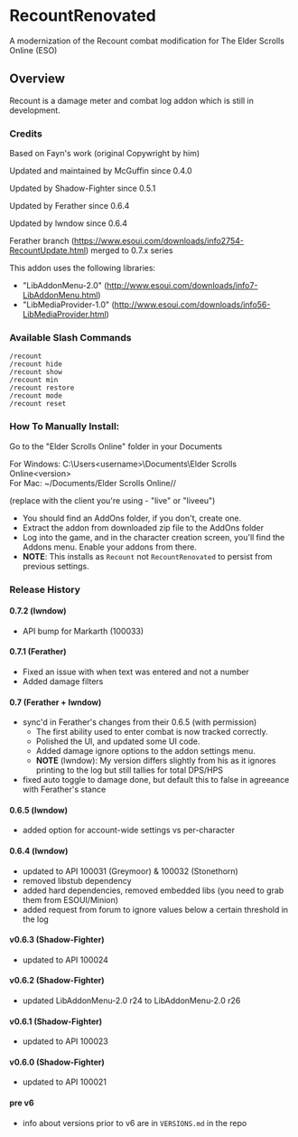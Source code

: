 # RecountRenovated
A modernization of the Recount combat modification for The Elder Scrolls Online (ESO) 

## Overview
Recount is a damage meter and combat log addon which is still in development.

### Credits
Based on Fayn's work (original Copywright by him)

Updated and maintained by McGuffin since 0.4.0

Updated by Shadow-Fighter since 0.5.1

Updated by Ferather since 0.6.4

Updated by lwndow since 0.6.4

Ferather branch (https://www.esoui.com/downloads/info2754-RecountUpdate.html) merged to 0.7.x series


This addon uses the following libraries:
- "LibAddonMenu-2.0" (http://www.esoui.com/downloads/info7-LibAddonMenu.html)
- "LibMediaProvider-1.0" (http://www.esoui.com/downloads/info56-LibMediaProvider.html)

### Available Slash Commands
```
/recount
/recount hide
/recount show
/recount min
/recount restore
/recount mode
/recount reset
```

### How To Manually Install:
Go to the "Elder Scrolls Online" folder in your Documents

  For Windows: C:\Users\<username>\Documents\Elder Scrolls Online\<version>\
  For Mac: ~/Documents/Elder Scrolls Online/<version>/

  (replace <version> with the client you're using - "live" or "liveeu")

* You should find an AddOns folder, if you don't, create one.
* Extract the addon from downloaded zip file to the AddOns folder
* Log into the game, and in the character creation screen, you'll find the Addons menu. Enable your addons from there.
* **NOTE**: This installs as `Recount` not `RecountRenovated` to persist from previous settings. 

### Release History
#### 0.7.2 (lwndow)
* API bump for Markarth (100033)

#### 0.7.1 (Ferather)
* Fixed an issue with when text was entered and not a number
* Added damage filters

#### 0.7 (Ferather + lwndow)
* sync'd in Ferather's changes from their 0.6.5 (with permission)
  * The first ability used to enter combat is now tracked correctly.
  * Polished the UI, and updated some UI code.
  * Added damage ignore options to the addon settings menu.
  * **NOTE** (lwndow): My version differs slightly from his as it ignores printing to the log but still tallies for total DPS/HPS 
* fixed auto toggle to damage done, but default this to false in agreeance with Ferather's stance

#### 0.6.5 (lwndow)
* added option for account-wide settings vs per-character

#### 0.6.4 (lwndow)
* updated to API 100031 (Greymoor) & 100032 (Stonethorn)
* removed libstub dependency
* added hard dependencies, removed embedded libs (you need to grab them from ESOUI/Minion)
* added request from forum to ignore values below a certain threshold in the log

#### v0.6.3 (Shadow-Fighter)
* updated to API 100024

#### v0.6.2 (Shadow-Fighter)
* updated LibAddonMenu-2.0 r24 to LibAddonMenu-2.0 r26

#### v0.6.1 (Shadow-Fighter)
* updated to API 100023

#### v0.6.0 (Shadow-Fighter)
* updated to API 100021

#### pre v6
* info about versions prior to v6 are in `VERSIONS.md` in the repo